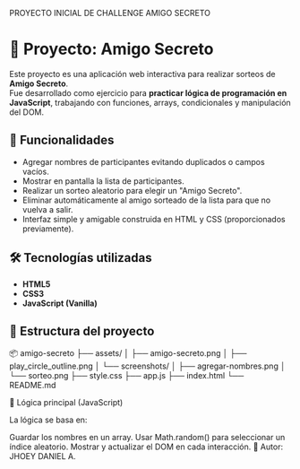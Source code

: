 PROYECTO INICIAL DE CHALLENGE AMIGO SECRETO
# 🎁 Proyecto: Amigo Secreto

Este proyecto es una aplicación web interactiva para realizar sorteos de **Amigo Secreto**.  
Fue desarrollado como ejercicio para **practicar lógica de programación en JavaScript**, trabajando con funciones, arrays, condicionales y manipulación del DOM.

## 🚀 Funcionalidades

- Agregar nombres de participantes evitando duplicados o campos vacíos.
- Mostrar en pantalla la lista de participantes.
- Realizar un sorteo aleatorio para elegir un "Amigo Secreto".
- Eliminar automáticamente al amigo sorteado de la lista para que no vuelva a salir.
- Interfaz simple y amigable construida en HTML y CSS (proporcionados previamente).
  
## 🛠 Tecnologías utilizadas
- **HTML5**
- **CSS3**
- **JavaScript (Vanilla)**

## 📂 Estructura del proyecto
📦 amigo-secreto
├── assets/
│ ├── amigo-secreto.png
│ ├── play_circle_outline.png
│ └── screenshots/
│ ├── agregar-nombres.png
│ └── sorteo.png
├── style.css
├── app.js
├── index.html
└── README.md

🧩 Lógica principal (JavaScript)

La lógica se basa en:

Guardar los nombres en un array.
Usar Math.random() para seleccionar un índice aleatorio.
Mostrar y actualizar el DOM en cada interacción.
📌 Autor: JHOEY DANIEL A.

